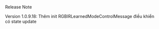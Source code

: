 Release Note

Version 1.0.9.18:
Thêm init RGBIRLearnedModeControlMessage điều khiển có state update 
    

